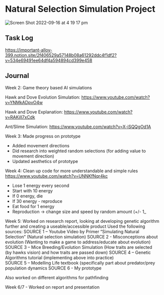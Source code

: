 # Natural Selection Simulation Project

![Screen Shot 2022-09-16 at 4 19 17 pm](https://user-images.githubusercontent.com/55472933/190570859-e0104ccb-b1b0-4145-b595-e4b0461d730d.png)



## Task Log
https://important-alloy-399.notion.site/2f406529a57148b08a61292ddc4f1df2?v=534e69491ee64df4a594894cd399e458



## Journal

Week 2:
Game theory based AI simulations

Hawk and Dove Evolution Simulation: https://www.youtube.com/watch?v=YNMkADpvO4w

Hawk and Dove Explanation: https://www.youtube.com/watch?v=RAKjII7xCdk

Ant/Slime Simulation: https://www.youtube.com/watch?v=X-iSQQgOd1A

Week 3:
Made progress on prototype
- Added movement directions
- Did research into weighted random selections (for adding value to movement direction)
- Updated aesthetics of prototype

Week 4:
Clean up code for more understandable and simple rules
https://www.youtube.com/watch?v=UNNKfNqr4kc

- Lose 1 energy every second
- Start with 10 energy
- If 0 energy, die
- If 30 energy - reproduce 
- Eat food for 1 energy
- Reproduction -> change size and speed by random amount (+/- 1_

Week 5:
Worked on research report, looking at developing genetic algorithm further and creating a useable/accessible product
Used the following sources:
SOURCE 1 – Youtube Video by Primer “Simulating Natural Selection” (Natural selection simulation)
SOURCE 2 - Misconceptions about evolution (Wanting to make a game to address/educate about evolution) 
SOURCE 3 – Mice Breeding/Evolution Simulation (How traits are selected (by hawks vision) and how traits are passed down)
SOURCE 4 – Genetic Algorithms tutorial (implementing above into practice)  
SOURCE 5 – Modelling Life textbook (specifically part about predator/prey population dynamics
SOURCE 6 - My prototype

Also worked on different algorithms for pathfinding 

Week 6/7 - Worked on report and presentation 


